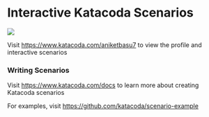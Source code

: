 # Interactive Katacoda Scenarios

[![](http://shields.katacoda.com/katacoda/aniketbasu7/count.svg)](https://www.katacoda.com/aniketbasu7 "Get your profile on Katacoda.com")

Visit https://www.katacoda.com/aniketbasu7 to view the profile and interactive scenarios

### Writing Scenarios
Visit https://www.katacoda.com/docs to learn more about creating Katacoda scenarios

For examples, visit https://github.com/katacoda/scenario-example
